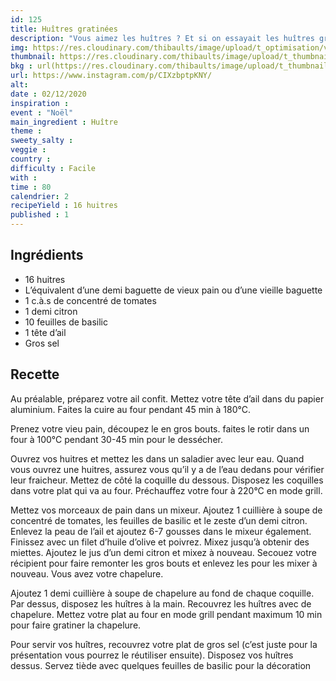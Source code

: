 ```yaml
---
id: 125
title: Huîtres gratinées
description: "Vous aimez les huîtres ? Et si on essayait les huîtres gratinées chaudes, ça change ! "
img: https://res.cloudinary.com/thibaults/image/upload/t_optimisation/v1606673160/Recipes/20201202_huitres_gratinees.jpg
thumbnail: https://res.cloudinary.com/thibaults/image/upload/t_thumbnail_josie/v1606673160/Recipes/20201202_huitres_gratinees.jpg
bkg : url(https://res.cloudinary.com/thibaults/image/upload/t_thumbnail_josie/v1606673160/Recipes/20201202_huitres_gratinees.jpg)
url: https://www.instagram.com/p/CIXzbptpKNY/
alt: 
date : 02/12/2020
inspiration : 
event : "Noël"
main_ingredient : Huître
theme : 
sweety_salty : 
veggie : 
country :
difficulty : Facile
with : 
time : 80
calendrier: 2
recipeYield : 16 huitres
published : 1
---
```


## Ingrédients
 - 16 huitres
 - L’équivalent d’une demi baguette de vieux pain ou d’une vieille baguette
 - 1 c.à.s de concentré de tomates
 - 1 demi citron
 - 10 feuilles de basilic
 - 1 tête d’ail
 - Gros sel

## Recette
Au préalable, préparez votre ail confit. Mettez votre tête d’ail dans du papier aluminium. Faites la cuire au four pendant 45 min à 180°C. 

Prenez votre vieu pain, découpez le en gros bouts. faites le rotir dans un four à 100°C pendant 30-45 min pour le dessécher. 

Ouvrez vos huitres et mettez les dans un saladier avec leur eau. Quand vous ouvrez une huitres, assurez vous qu’il y a de l’eau dedans pour vérifier leur fraicheur. Mettez de côté la coquille du dessous. Disposez les coquilles dans votre plat qui va au four. Préchauffez votre four à 220°C en mode grill.

Mettez vos morceaux de pain dans un mixeur. Ajoutez 1 cuillière à soupe de concentré de tomates, les feuilles de basilic et le zeste d’un demi citron. Enlevez la peau de l’ail et ajoutez 6-7 gousses dans le mixeur également. Finissez avec un filet d’huile d’olive et poivrez. Mixez jusqu’à obtenir des miettes. Ajoutez le jus d’un demi citron et mixez à nouveau. Secouez votre récipient pour faire remonter les gros bouts et enlevez les pour les mixer à nouveau. Vous avez votre chapelure.

Ajoutez 1 demi cuillière à soupe de chapelure au fond de chaque coquille. Par dessus, disposez les huîtres à la main. Recouvrez les huîtres avec de chapelure. Mettez votre plat au four en mode grill pendant maximum 10 min pour faire gratiner la chapelure. 

Pour servir vos huîtres, recouvrez votre plat de gros sel (c’est juste pour la présentation vous pourrez le réutiliser ensuite). Disposez vos huîtres dessus. Servez tiède avec quelques feuilles de basilic pour la décoration